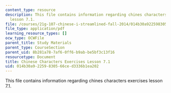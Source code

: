 ```yaml
---
content_type: resource
description: This file contains information regarding chines characters exercises
  lesson 7.1.
file: /courses/21g-107-chinese-i-streamlined-fall-2014/014b30a92259830566ced3336b1ea202_MIT21G_107F14_L7_st1_7.1.pdf
file_type: application/pdf
learning_resource_types: []
ocw_type: OCWFile
parent_title: Study Materials
parent_type: CourseSection
parent_uid: 8b281a78-7af6-0ff6-b9ab-be5bf3c13f16
resourcetype: Document
title: Chinese Characters Exercises Lesson 7.1
uid: 014b30a9-2259-8305-66ce-d3336b1ea202
---
```

This file contains information regarding chines characters exercises lesson 7.1.

